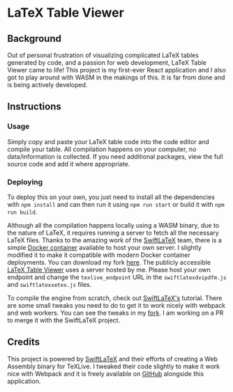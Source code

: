 # LaTeX Table Viewer

## Background

Out of personal frustration of visualizing complicated LaTeX tables generated by code, and a passion for web development, LaTeX Table Viewer came to life! This project is my first-ever React application and I also got to play around with WASM in the makings of this. It is far from done and is being actively developed.

## Instructions

### Usage

Simply copy and paste your LaTeX table code into the code editor and compile your table. All compilation happens on your computer, no data/information is collected. If you need additional packages, view the full source code and add it where appropriate.

### Deploying

To deploy this on your own, you just need to install all the dependencies with `npm install` and can then run it using `npm run start` or build it with `npm run build`.

Although all the compilation happens locally using a WASM binary, due to the nature of LaTeX, it requires running a server to fetch all the necessary LaTeX files. Thanks to the amazing work of the [SwiftLaTeX](https://github.com/SwiftLaTeX/SwiftLaTeX) team, there is a simple [Docker container](https://github.com/SwiftLaTeX/Texlive-Ondemand) available to host your own server. I slightly modified it to make it compatible with modern Docker container deployments. You can download my fork [here](https://github.com/adamkaplan0/latextableviewer-endpoint). The publicly accessible [LaTeX Table Viewer](https://www.latextableviewer.com/) uses a server hosted by me. Please host your own endpoint and change the `texlive_endpoint` URL in the `swiftlatexdvipdfm.js` and `swiftlatexxetex.js` files.

To compile the engine from scratch, check out [SwiftLaTeX's](https://github.com/SwiftLaTeX/SwiftLaTeX) tutorial. There are some small tweaks you need to do to get it to work nicely with webpack and web workers. You can see the tweaks in my [fork](https://github.com/adamkaplan0/swiftlatex-engine/tree/web_worker_compatible). I am working on a PR to merge it with the SwiftLaTeX project.

## Credits

This project is powered by [SwiftLaTeX](https://github.com/SwiftLaTeX/SwiftLaTeX) and their efforts of creating a Web Assembly binary for TeXLive. I tweaked their code slightly to make it work nice with Webpack and it is freely available on [GitHub](https://github.com/adamkaplan0/swiftlatex-engine/tree/web_worker_compatible) alongside this application.
